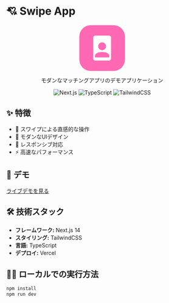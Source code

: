 # 💘 Swipe App

<div align="center">
  <svg width="120" height="120" viewBox="0 0 512 512" fill="none" xmlns="http://www.w3.org/2000/svg">
    <rect width="512" height="512" rx="128" fill="#FF69B4"/>
    <rect x="156" y="116" width="200" height="280" rx="24" fill="white"/>
    <path d="M256 280C280 280 300 260 300 236C300 212 280 192 256 192C232 192 212 212 212 236C212 260 232 280 256 280ZM256 300C212 300 176 318 176 340V360H336V340C336 318 300 300 256 300Z" fill="#FF69B4"/>
  </svg>
  
  <p>モダンなマッチングアプリのデモアプリケーション</p>

  ![Next.js](https://img.shields.io/badge/Next.js-black?style=for-the-badge&logo=next.js&logoColor=white)
  ![TypeScript](https://img.shields.io/badge/TypeScript-007ACC?style=for-the-badge&logo=typescript&logoColor=white)
  ![TailwindCSS](https://img.shields.io/badge/Tailwind_CSS-38B2AC?style=for-the-badge&logo=tailwind-css&logoColor=white)
</div>

## ✨ 特徴

- 🎯 スワイプによる直感的な操作
- 🎨 モダンなUIデザイン
- 📱 レスポンシブ対応
- ⚡ 高速なパフォーマンス

## 🚀 デモ

[ライブデモを見る](https://tinder-like-demo.vercel.app)

## 🛠️ 技術スタック

- **フレームワーク:** Next.js 14
- **スタイリング:** TailwindCSS
- **言語:** TypeScript
- **デプロイ:** Vercel

## 🏃‍♂️ ローカルでの実行方法

```bash
npm install
npm run dev
```
